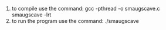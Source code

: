 1. to compile use the command: gcc -pthread -o smaugscave.c smaugscave -lrt
2. to run the program use the command: ./smaugscave

